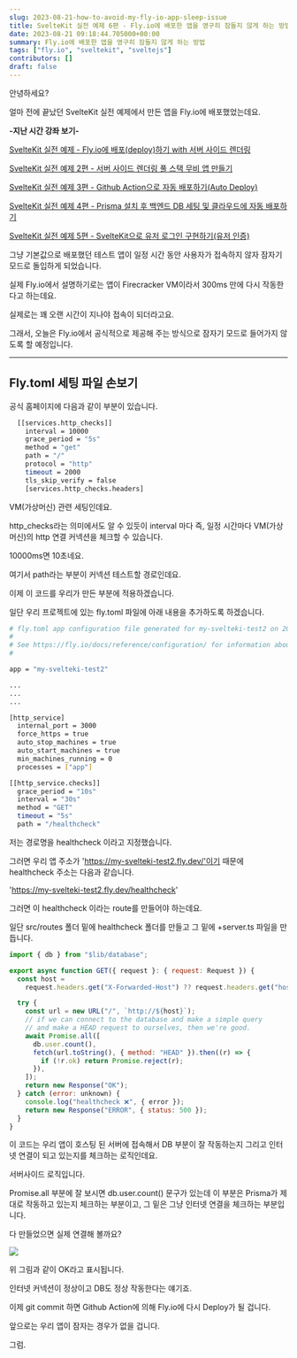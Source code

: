 ```yaml
---
slug: 2023-08-21-how-to-avoid-my-fly-io-app-sleep-issue
title: SvelteKit 실전 예제 6편 - Fly.io에 배포한 앱을 영구히 잠들지 않게 하는 방법
date: 2023-08-21 09:18:44.705000+00:00
summary: Fly.io에 배포한 앱을 영구히 잠들지 않게 하는 방법
tags: ["fly.io", "sveltekit", "sveltejs"]
contributors: []
draft: false
---
```


안녕하세요?

얼마 전에 끝났던 SvelteKit 실전 예제에서 만든 앱을 Fly.io에 배포했었는데요.

**-지난 시간 강좌 보기-**

[SvelteKit 실전 예제 - Fly.io에 배포(deploy)하기 with 서버 사이드 렌더링](https://mycodings.fly.dev/blog/2023-08-03-how-to-deploy-sveltekit-to-fly-io-with-server-side-rendering)

[SvelteKit 실전 예제 2편 - 서버 사이드 렌더링 풀 스택 무비 앱 만들기](https://mycodings.fly.dev/blog/2023-08-05-sveltekit-server-side-full-stack-example-and-fly-io-deploy)

[SvelteKit 실전 예제 3편 - Github Action으로 자동 배포하기(Auto Deploy)](https://mycodings.fly.dev/blog/2023-08-07-sveltekit-auto-deploy-with-github-action-to-fly-io)

[SvelteKit 실전 예제 4편 - Prisma 설치 후 백엔드 DB 세팅 및 클라우드에 자동 배포하기](https://mycodings.fly.dev/blog/2023-08-07-sveltekit-with-prisma-and-deploy-to-fly-io)

[SvelteKit 실전 예제 5편 - SvelteKit으로 유저 로그인 구현하기(유저 인증)](https://mycodings.fly.dev/blog/2023-08-09-user-authentication-system-in-svetlekit)


그냥 기본값으로 배포했던 테스트 앱이 일정 시간 동안 사용자가 접속하지 않자 잠자기 모드로 돌입하게 되었습니다.

실제 Fly.io에서 설명하기로는 앱이 Firecracker VM이라서 300ms 만에 다시 작동한다고 하는데요.

실제로는 꽤 오랜 시간이 지나야 접속이 되더라고요.

그래서, 오늘은 Fly.io에서 공식적으로 제공해 주는 방식으로 잠자기 모드로 들어가지 않도록 할 예정입니다.

---

## Fly.toml 세팅 파일 손보기

공식 홈페이지에 다음과 같이 부분이 있습니다.

```bash
  [[services.http_checks]]
    interval = 10000
    grace_period = "5s"
    method = "get"
    path = "/"
    protocol = "http"
    timeout = 2000
    tls_skip_verify = false
    [services.http_checks.headers]
```

VM(가상머신) 관련 세팅인데요.

http_checks라는 의미에서도 알 수 있듯이 interval 마다 즉, 일정 시간마다 VM(가상머신)의 http 연결 커넥션을 체크할 수 있습니다.

10000ms면 10초네요.

여기서 path라는 부분이 커넥션 테스트할 경로인데요.

이제 이 코드를 우리가 만든 부분에 적용하겠습니다.

일단 우리 프로젝트에 있는 fly.toml 파일에 아래 내용을 추가하도록 하겠습니다.

```bash
# fly.toml app configuration file generated for my-svelteki-test2 on 2023-08-03T22:20:33+09:00
#
# See https://fly.io/docs/reference/configuration/ for information about how to use this file.
#

app = "my-svelteki-test2"

...
...
...

[http_service]
  internal_port = 3000
  force_https = true
  auto_stop_machines = true
  auto_start_machines = true
  min_machines_running = 0
  processes = ["app"]

[[http_service.checks]]
  grace_period = "10s"
  interval = "30s"
  method = "GET"
  timeout = "5s"
  path = "/healthcheck"
```

저는 경로명을 healthcheck 이라고 지정했습니다.

그러면 우리 앱 주소가 'https://my-svelteki-test2.fly.dev/'이기 때문에 healthcheck 주소는 다음과 같습니다.

'https://my-svelteki-test2.fly.dev/healthcheck'

그러면 이 healthcheck 이라는 route를 만들어야 하는데요.

일단 src/routes 폴더 밑에 healthcheck 폴더를 만들고 그 밑에 +server.ts 파일을 만듭니다.

```js
import { db } from "$lib/database";

export async function GET({ request }: { request: Request }) {
  const host =
    request.headers.get("X-Forwarded-Host") ?? request.headers.get("host");

  try {
    const url = new URL("/", `http://${host}`);
    // if we can connect to the database and make a simple query
    // and make a HEAD request to ourselves, then we're good.
    await Promise.all([
      db.user.count(),
      fetch(url.toString(), { method: "HEAD" }).then((r) => {
        if (!r.ok) return Promise.reject(r);
      }),
    ]);
    return new Response("OK");
  } catch (error: unknown) {
    console.log("healthcheck ❌", { error });
    return new Response("ERROR", { status: 500 });
  }
}
```

이 코드는 우리 앱이 호스팅 된 서버에 접속해서 DB 부분이 잘 작동하는지 그리고 인터넷 연결이 되고 있는지를 체크하는 로직인데요.

서버사이드 로직입니다.

Promise.all 부분에 잘 보시면 db.user.count() 문구가 있는데 이 부분은 Prisma가 제대로 작동하고 있는지 체크하는 부분이고, 그 밑은 그냥 인터넷 연결을 체크하는 부분입니다.

다 만들었으면 실제 연결해 볼까요?

![](https://blogger.googleusercontent.com/img/a/AVvXsEgD8dvkIqTtVUFimTeMy9YSTFU1CfnhGmuhoTeK9VYgzYApdljLMDGDlk08n_E74gBpsGEdOry_e7gvJyGISZ_MuAVidFq5cYjXwF9GymNHg98Tz6DGnCl-octSQw83FammjuoltoBMdoHzXPdx7JYWJ3sZ1FjdAOymrSO29gvz2m_RG0BdFdfr0gFpy4w)

위 그림과 같이 OK라고 표시됩니다.

인터넷 커넥션이 정상이고 DB도 정상 작동한다는 얘기죠.

이제 git commit 하면 Github Action에 의해 Fly.io에 다시 Deploy가 될 겁니다.

앞으로는 우리 앱이 잠자는 경우가 없을 겁니다.

그럼.



